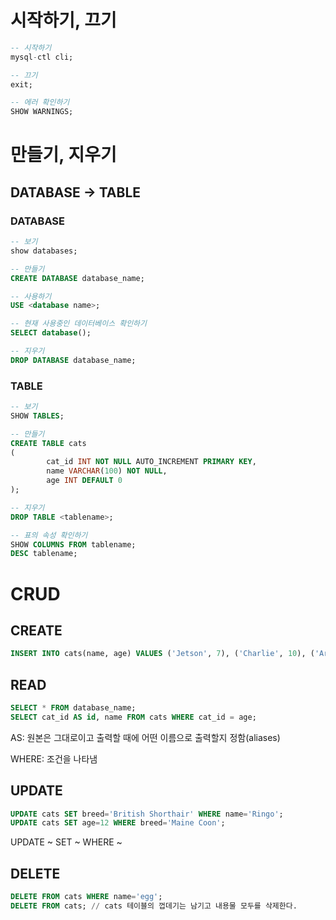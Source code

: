 # 시작하기, 끄기

```sql
-- 시작하기
mysql-ctl cli;

-- 끄기
exit;

-- 에러 확인하기
SHOW WARNINGS;
```

# 만들기, 지우기

## DATABASE → TABLE

### DATABASE

```sql
-- 보기
show databases;

-- 만들기
CREATE DATABASE database_name;

-- 사용하기
USE <database name>;

-- 현재 사용중인 데이터베이스 확인하기
SELECT database();

-- 지우기
DROP DATABASE database_name;
```

### TABLE

```sql
-- 보기
SHOW TABLES;

-- 만들기
CREATE TABLE cats
(
		cat_id INT NOT NULL AUTO_INCREMENT PRIMARY KEY,
		name VARCHAR(100) NOT NULL,
		age INT DEFAULT 0
);

-- 지우기
DROP TABLE <tablename>;

-- 표의 속성 확인하기
SHOW COLUMNS FROM tablename;
DESC tablename;
```

# CRUD

## CREATE

```sql
INSERT INTO cats(name, age) VALUES ('Jetson', 7), ('Charlie', 10), ('Ari', 1);
```

## READ

```sql
SELECT * FROM database_name;
SELECT cat_id AS id, name FROM cats WHERE cat_id = age;
```

AS: 원본은 그대로이고 출력할 때에 어떤 이름으로 출력할지 정함(aliases)

WHERE: 조건을 나타냄

## UPDATE

```sql
UPDATE cats SET breed='British Shorthair' WHERE name='Ringo';
UPDATE cats SET age=12 WHERE breed='Maine Coon';
```

UPDATE ~ SET ~ WHERE ~

## DELETE

```sql
DELETE FROM cats WHERE name='egg';
DELETE FROM cats; // cats 테이블의 껍데기는 남기고 내용물 모두를 삭제한다.
```

